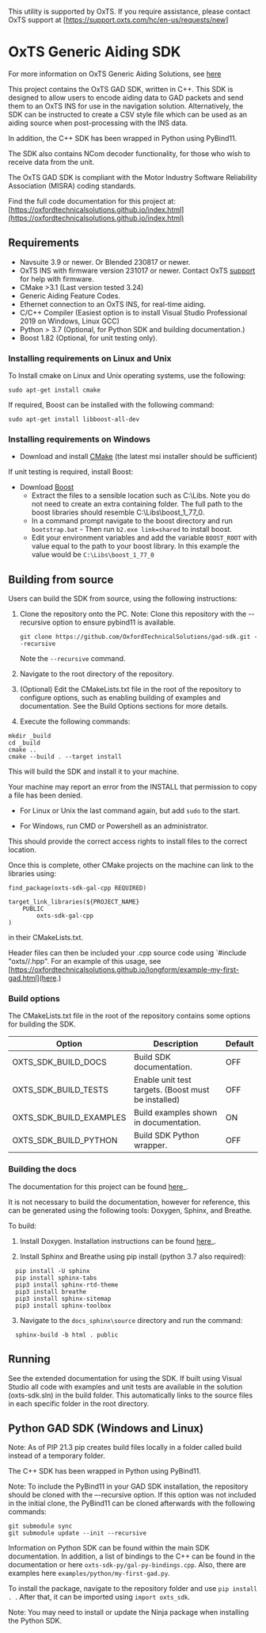 This utility is supported by OxTS. If you require assistance, please contact OxTS support at [https://support.oxts.com/hc/en-us/requests/new]

# OxTS Generic Aiding SDK

For more information on OxTS Generic Aiding Solutions, see [here](https://www.oxts.com/what-is-generic-aiding/)

This project contains the OxTS GAD SDK, written in C++. This SDK is designed to allow users to encode aiding data to GAD packets and send them to an OxTS INS for use in the navigation solution. Alternatively, the SDK can be instructed to create a CSV style file which can be used as an aiding source when post-processing with the INS data.

In addition, the C++ SDK has been wrapped in Python using PyBind11.

The SDK also contains NCom decoder functionality, for those who wish to receive data from the unit.

The OxTS GAD SDK is compliant with the Motor Industry Software Reliability Association (MISRA) coding standards.

Find the full code documentation for this project at: [https://oxfordtechnicalsolutions.github.io/index.html](https://oxfordtechnicalsolutions.github.io/index.html)

## Requirements

- Navsuite 3.9 or newer. Or Blended 230817 or newer.
- OxTS INS with firmware version 231017 or newer. Contact OxTS [support](https://support.oxts.com/hc/en-us/requests/new) for help with firmware.
- CMake >3.1 (Last version tested 3.24)
- Generic Aiding Feature Codes.
- Ethernet connection to an OxTS INS, for real-time aiding.
- C/C++ Compiler (Easiest option is to install Visual Studio Professional 2019 on Windows, Linux GCC)
- Python > 3.7 (Optional, for Python SDK and building documentation.)
- Boost 1.82 (Optional, for unit testing only).

### Installing requirements on Linux and Unix

To Install cmake on Linux and Unix operating systems, use the following:
```
sudo apt-get install cmake
```

If required, Boost can be installed with the following command:
```
sudo apt-get install libboost-all-dev
```

### Installing requirements on Windows 

- Download and install [CMake](https://cmake.org/download/) (the latest msi installer should be sufficient)

If unit testing is required, install Boost:
- Download [Boost](https://www.boost.org/users/download/)
  - Extract the files to a sensible location such as C:\Libs. Note you do not need to create an extra containing folder. The full path to the boost libraries should resemble C:\Libs\boost_1_77_0.
  - In a command prompt navigate to the boost directory and run ``` bootstrap.bat ``` - Then run ```b2.exe link=shared``` to install boost.
  - Edit your environment variables and add the variable ```BOOST_ROOT``` with value equal to the path to your boost library. In this example the value would be ```C:\Libs\boost_1_77_0```

## Building from source

Users can build the SDK from source, using the following instructions:

1. Clone the repository onto the PC. Note: Clone this repository with the --recursive option to ensure pybind11 is available. 

   ```git clone https://github.com/OxfordTechnicalSolutions/gad-sdk.git --recursive```

	Note the `--recursive` command.

2. Navigate to the root directory of the repository.

3. (Optional) Edit the CMakeLists.txt file in the root of the repository to configure options, such as enabling building of examples and documentation. See the Build Options sections for more details.

4. Execute the following commands:

```
mkdir _build
cd _build 
cmake ..
cmake --build . --target install
```
This will build the SDK and install it to your machine.

Your machine may report an error from the INSTALL that permission to copy a file has been denied. 

* For Linux or Unix the last command again, but add `sudo` to the start. 

* For Windows, run CMD or Powershell as an administrator.

This should provide the correct access rights to install files to the correct location. 

Once this is complete, other CMake projects on the machine can link to the libraries using:

```
find_package(oxts-sdk-gal-cpp REQUIRED)

target_link_libraries(${PROJECT_NAME} 
    PUBLIC
        oxts-sdk-gal-cpp
)
```
in their CMakeLists.txt.
 
Header files can then be included your .cpp source code using 
`#include "oxts/<oxts-sdk-module>/<filename>.hpp". For an example of this usage, see  [https://oxfordtechnicalsolutions.github.io/longform/example-my-first-gad.html](here.)


### Build options

The CMakeLists.txt file in the root of the repository contains some options for building the SDK.

| Option | Description | Default |
|-------------|---------------|----|
|OXTS_SDK_BUILD_DOCS|Build SDK documentation.| OFF |
|OXTS_SDK_BUILD_TESTS|Enable unit test targets. (Boost must be installed)| OFF |
|OXTS_SDK_BUILD_EXAMPLES|Build examples shown in documentation.| ON |
|OXTS_SDK_BUILD_PYTHON|Build SDK Python wrapper.| OFF |


### Building the docs

The documentation for this project can be found [here](https://oxfordtechnicalsolutions.github.io/index.html)_.

It is not necessary to build the documentation, however for reference, this can be generated using the following tools: Doxygen, Sphinx, and Breathe. 

To build:


1. Install Doxygen. Installation instructions can be found [here](https://www.doxygen.nl/manual/install.html)_.

2. Install Sphinx and Breathe using pip install (python 3.7 also required):
```
  pip install -U sphinx
  pip install sphinx-tabs
  pip3 install sphinx-rtd-theme
  pip3 install breathe
  pip3 install sphinx-sitemap
  pip3 install sphinx-toolbox

```
3. Navigate to the `docs_sphinx\source` directory and run the command:
```
  sphinx-build -b html . public
```

## Running

See the extended documentation for using the SDK.  If built using Visual Studio all code with examples and unit tests are available in the solution (oxts-sdk.sln) in the build folder.  This automatically links to the source files in each specific folder in the root directory.

## Python GAD SDK (Windows and Linux)

Note: As of PIP 21.3 pip creates build files locally in a folder called build instead of a temporary folder.

The C++ SDK has been wrapped in Python using PyBind11.

Note: To include the PyBind11 in your GAD SDK installation, the repository should be cloned with the –-recursive option. If this option was not included in the initial clone, the PyBind11 can be cloned afterwards with the following commands:
```
git submodule sync 
git submodule update --init --recursive
```

Information on Python SDK can be found within the main SDK documentation. In addition, a list of bindings to the C++ can be found in the documentation or here `oxts-sdk-py/gal-py-bindings.cpp`. Also, there are examples here `examples/python/my-first-gad.py`.

To install the package, navigate to the repository folder and use `pip install . `. After that, it can be imported using `import oxts_sdk`.

Note: You may need to install or update the Ninja package when installing the Python SDK.

